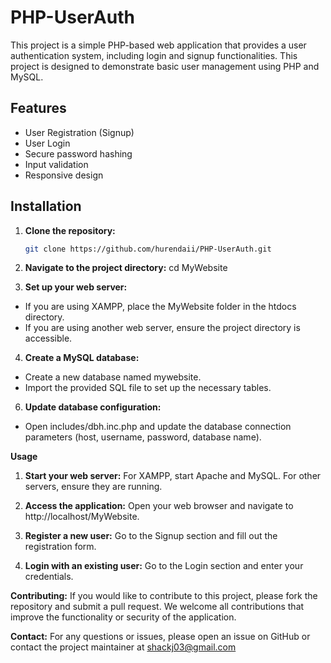 # PHP-UserAuth

This project is a simple PHP-based web application that provides a user authentication system, including login and signup functionalities. This project is designed to demonstrate basic user management using PHP and MySQL.

## Features

- User Registration (Signup)
- User Login
- Secure password hashing
- Input validation
- Responsive design

## Installation

1. **Clone the repository:**
   ```bash
   git clone https://github.com/hurendaii/PHP-UserAuth.git
   
2.  **Navigate to the project directory:**
cd MyWebsite

3. **Set up your web server:**
- If you are using XAMPP, place the MyWebsite folder in the htdocs directory.
- If you are using another web server, ensure the project directory is accessible.

4. **Create a MySQL database:**
- Create a new database named mywebsite.
- Import the provided SQL file to set up the necessary tables.

6. **Update database configuration:**
- Open includes/dbh.inc.php and update the database connection parameters (host, username, password, database name).

**Usage**
1. **Start your web server:**
For XAMPP, start Apache and MySQL.
For other servers, ensure they are running.

2. **Access the application:**
Open your web browser and navigate to http://localhost/MyWebsite.

3. **Register a new user:**
Go to the Signup section and fill out the registration form.

4. **Login with an existing user:**
Go to the Login section and enter your credentials.

**Contributing:**
 If you would like to contribute to this project, please fork the repository and submit a pull request. We welcome all contributions that improve the functionality or security of the application.

**Contact:**
 For any questions or issues, please open an issue on GitHub or contact the project maintainer at shackj03@gmail.com



   
